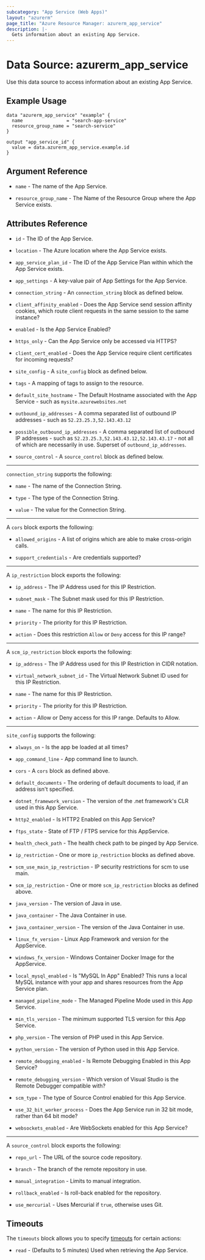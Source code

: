 ```yaml
---
subcategory: "App Service (Web Apps)"
layout: "azurerm"
page_title: "Azure Resource Manager: azurerm_app_service"
description: |-
  Gets information about an existing App Service.
---
```


# Data Source: azurerm_app_service

Use this data source to access information about an existing App Service.

## Example Usage

```hcl
data "azurerm_app_service" "example" {
  name                = "search-app-service"
  resource_group_name = "search-service"
}

output "app_service_id" {
  value = data.azurerm_app_service.example.id
}
```

## Argument Reference

* `name` - The name of the App Service.

* `resource_group_name` - The Name of the Resource Group where the App Service exists.

## Attributes Reference

* `id` - The ID of the App Service.

* `location` - The Azure location where the App Service exists.

* `app_service_plan_id` - The ID of the App Service Plan within which the App Service exists.

* `app_settings` - A key-value pair of App Settings for the App Service.

* `connection_string` - An `connection_string` block as defined below.

* `client_affinity_enabled` - Does the App Service send session affinity cookies, which route client requests in the same session to the same instance?

* `enabled` - Is the App Service Enabled?

* `https_only` - Can the App Service only be accessed via HTTPS?

* `client_cert_enabled` - Does the App Service require client certificates for incoming requests?

* `site_config` - A `site_config` block as defined below.

* `tags` - A mapping of tags to assign to the resource.

* `default_site_hostname` - The Default Hostname associated with the App Service - such as `mysite.azurewebsites.net`

* `outbound_ip_addresses` - A comma separated list of outbound IP addresses - such as `52.23.25.3,52.143.43.12`

* `possible_outbound_ip_addresses` - A comma separated list of outbound IP addresses - such as `52.23.25.3,52.143.43.12,52.143.43.17` - not all of which are necessarily in use. Superset of `outbound_ip_addresses`.

* `source_control` - A `source_control` block as defined below.

---

`connection_string` supports the following:

* `name` - The name of the Connection String.

* `type` - The type of the Connection String.

* `value` - The value for the Connection String.

---

A `cors` block exports the following:

* `allowed_origins` - A list of origins which are able to make cross-origin calls.

* `support_credentials` - Are credentials supported?

---

A `ip_restriction` block exports the following:

* `ip_address` - The IP Address used for this IP Restriction.

* `subnet_mask` - The Subnet mask used for this IP Restriction.

* `name` - The name for this IP Restriction.

* `priority` - The priority for this IP Restriction.

* `action` - Does this restriction `Allow` or `Deny` access for this IP range?

---
A `scm_ip_restriction` block exports the following:  

* `ip_address` - The IP Address used for this IP Restriction in CIDR notation.

* `virtual_network_subnet_id` - The Virtual Network Subnet ID used for this IP Restriction.

* `name` - The name for this IP Restriction.

* `priority` - The priority for this IP Restriction.

* `action` - Allow or Deny access for this IP range. Defaults to Allow.  

---

`site_config` supports the following:

* `always_on` - Is the app be loaded at all times?

* `app_command_line` - App command line to launch.

* `cors` - A `cors` block as defined above.

* `default_documents` - The ordering of default documents to load, if an address isn't specified.

* `dotnet_framework_version` - The version of the .net framework's CLR used in this App Service.

* `http2_enabled` - Is HTTP2 Enabled on this App Service?

* `ftps_state` - State of FTP / FTPS service for this AppService.

* `health_check_path` - The health check path to be pinged by App Service.

* `ip_restriction` - One or more `ip_restriction` blocks as defined above.

* `scm_use_main_ip_restriction` - IP security restrictions for scm to use main.  

* `scm_ip_restriction` - One or more `scm_ip_restriction` blocks as defined above.

* `java_version` - The version of Java in use.

* `java_container` - The Java Container in use.

* `java_container_version` - The version of the Java Container in use.

* `linux_fx_version` - Linux App Framework and version for the AppService.

* `windows_fx_version` - Windows Container Docker Image for the AppService.

* `local_mysql_enabled` - Is "MySQL In App" Enabled? This runs a local MySQL instance with your app and shares resources from the App Service plan.

* `managed_pipeline_mode` - The Managed Pipeline Mode used in this App Service.

* `min_tls_version` - The minimum supported TLS version for this App Service.

* `php_version` - The version of PHP used in this App Service.

* `python_version` - The version of Python used in this App Service.

* `remote_debugging_enabled` - Is Remote Debugging Enabled in this App Service?

* `remote_debugging_version` - Which version of Visual Studio is the Remote Debugger compatible with?

* `scm_type` - The type of Source Control enabled for this App Service.

* `use_32_bit_worker_process` - Does the App Service run in 32 bit mode, rather than 64 bit mode?

* `websockets_enabled` - Are WebSockets enabled for this App Service?

---

A `source_control` block exports the following:

* `repo_url` -  The URL of the source code repository.

* `branch` - The branch of the remote repository in use. 

* `manual_integration` - Limits to manual integration.  

* `rollback_enabled` - Is roll-back enabled for the repository.

* `use_mercurial` - Uses Mercurial if `true`, otherwise uses Git. 



## Timeouts

The `timeouts` block allows you to specify [timeouts](https://www.terraform.io/docs/configuration/resources.html#timeouts) for certain actions:

* `read` - (Defaults to 5 minutes) Used when retrieving the App Service.
